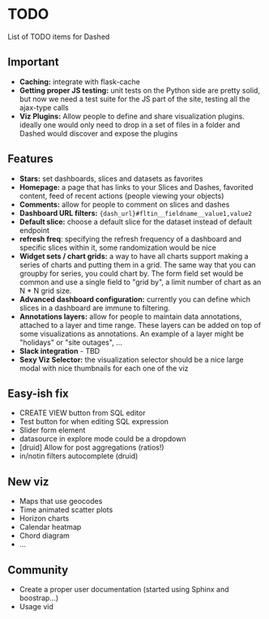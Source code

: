 # TODO
List of TODO items for Dashed

## Important
* **Caching:** integrate with flask-cache
* **Getting proper JS testing:** unit tests on the Python side are pretty
    solid, but now we need a test suite for the JS part of the site,
    testing all the ajax-type calls
* **Viz Plugins:** Allow people to define and share visualization plugins.
    ideally one would only need to drop in a set of files in a folder and
    Dashed would discover and expose the plugins

## Features
* **Stars:** set dashboards, slices and datasets as favorites
* **Homepage:** a page that has links to your Slices and Dashes, favorited
    content, feed of recent actions (people viewing your objects)
* **Comments:** allow for people to comment on slices and dashes
* **Dashboard URL filters:** `{dash_url}#fltin__fieldname__value1,value2`
* **Default slice:** choose a default slice for the dataset instead of
    default endpoint
* **refresh freq**: specifying the refresh frequency of a dashboard and
    specific slices within it, some randomization would be nice
* **Widget sets / chart grids:** a way to have all charts support making
    a series of charts and putting them in a grid. The same way that you
    can groupby for series, you could chart by. The form field set would be
    common and use a single field to "grid by", a limit number of chart as
    an N * N grid size.
* **Advanced dashboard configuration:** currently you can define which
    slices in a dashboard are immune to filtering.
* **Annotations layers:** allow for people to maintain data annotations,
    attached to a layer and time range. These layers can be added on top of
    some visualizations as annotations. An example of a layer might be
    "holidays" or "site outages", ...
* **Slack integration** - TBD
* **Sexy Viz Selector:** the visualization selector should be a nice large
    modal with nice thumbnails for each one of the viz


## Easy-ish fix
* CREATE VIEW button from SQL editor
* Test button for when editing SQL expression
* Slider form element
* datasource in explore mode could be a dropdown
* [druid] Allow for post aggregations (ratios!)
* in/notin filters autocomplete (druid)

## New viz
* Maps that use geocodes
* Time animated scatter plots
* Horizon charts
* Calendar heatmap
* Chord diagram
* ...

## Community
* Create a proper user documentation (started using Sphinx and boostrap...)
* Usage vid
